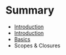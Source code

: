 # Summary

* [Introduction](README.md)
* [Introduction](introduction.md)
* [Basics](basics.md)
* Scopes & Closures

